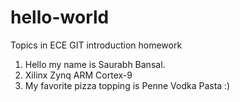 # hello-world
Topics in ECE GIT introduction homework

1. Hello my name is Saurabh Bansal.
2. Xilinx Zynq ARM Cortex-9
3. My favorite pizza topping is Penne Vodka Pasta :)
